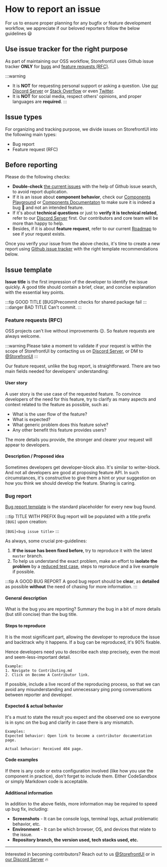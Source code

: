 # How to report an issue

For us to ensure proper planning for any bugfix or feature development workflow, we appreciate if our beloved reporters follow the below guidelines 😃

## Use issue tracker for the right purpose

As part of maintaining our OSS workflow, StorefrontUI uses Github issue tracker **ONLY** for [bugs](bug-report) and [feature requests (RFC)](#feature-requests-rfc).

:::warning
* It is **NOT** for requesting personal support or asking a question. Use [our Discord Server](https://discord.gg/GS8hqFS) or [Stack Overflow](https://stackoverflow.com) or even [Twitter](https://twitter.com/home).
* It is **NOT** for social media, respect others' opinions, and proper languages are **required**.
:::

## Issue types

For organizing and tracking purpose, we divide issues on StorefrontUI into the following main types:

* Bug report
* Feature request (RFC)

## Before reporting

Please do the following checks:
* **Double-check** [the current issues](https://github.com/DivanteLtd/storefront-ui/issues) with the help of Github issue search, to avoid report duplication.
* If it is an issue about **component behavior**, check our [Components Playground](http://storybook.storefrontui.io) or [Components Documentaton](/components/Accordion.md) to make sure it is indeed a bug 🐛 and not an intended feature.
* If it's about **technical questions** or just to **verify it is technical related**, refer to our [Discord Server](https://discord.gg/GS8hqFS) first. Our contributors and core team will be more than happy to help.
* Besides, if it is about **feature request**, refer to our current [Roadmap]() to see if your request exists.

Once you verify your issue from the above checks, it's time to create a new report using [Github issue tracker](https://github.com/DivanteLtd/storefront-ui/issues/new) with the right template recommendations below.

## Issue template
**Issue title** is the first impression of the developer to identify the issue quickly. A good title should contain a brief, clear, and concise explanation with the essential key points.

:::tip GOOD TITLE
[BUG]Precommit checks for shared package fail
:::
:::danger BAD TITLE
Can't commit.
:::

### Feature requests (RFC)

OSS projects can't live without improvements 😉. So feature requests are always welcome.

:::warning
Please take a moment to validate if your request is within the scope of StorefrontUI by contacting us on [Discord Server](https://discord.gg/GS8hqFS), or DM to [@StorefronUI](https://twitter.com/StorefrontUI)
:::

Our feature request, unlike the bug report, is straightforward. There are two main fields needed for developers' understanding:
#### User story
A user story is the use case of the requested feature. To convince developers of the need for this feature, try to clarify as many aspects and context related to the feature as possible, such as:
* What is the user flow of the feature?
* What is expected?
* What generic problem does this feature solve?
* Any other benefit this feature provides users?

The more details you provide, the stronger and clearer your request will appear to developers.
#### Description / Proposed idea
Sometimes developers get developer-block also. It's similar to writer-block. And not all developers are good at proposing feature API. In such circumstances, it's constructive to give them a hint or your suggestion on how you think we should develop the feature. Sharing is caring. 

### Bug report

[Bug report template](https://github.com/DivanteLtd/storefront-ui/blob/master/.github/ISSUE_TEMPLATE/bug_report.md) is the standard placeholder for every new bug found. 

:::tip TITLE WITH PREFIX
Bug report will be populated with a title prefix `[BUG]` upon creation:

`[BUG]<bug issue title>`
:::

As always, some crucial pre-guidelines:
1. **If the issue has been fixed before**, try to reproduce it with the latest `master` branch.
2. To help us understand the exact problem, make an effort to **isolate the problem** by a [reduced test case](http://css-tricks.com/reduced-test-cases/), steps to reproduce and a live example if possible.

:::tip A GOOD BUG REPORT
A good bug report should be **clear**, as **detailed** as possible **without** the need of chasing for more information.
:::

#### General description
What is the bug you are reporting? Summary the bug in a bit of more details (but still concise) than the bug title.

#### Steps to reproduce
It is the most significant part, allowing the developer to reproduce the issue and backtrack why it happens. If a bug can be reproduced, it's 90% fixable.

Hence developers need you to describe each step precisely, even the most and seem-less-important detail.

```
Example:
1. Navigate to Contributing.md
2. Click on Become A Contributor link.

```

If possible, include a live record of the reproducing process, so that we can avoid any misunderstanding and unnecessary ping pong conversations between reporter and developer.

#### Expected & actual behavior

It's a must to state the result you expect and the observed one so everyone is in sync on the bug and clarify in case there is any mismatch.

```
Examples:
Expected behavior: Open link to become a contributor documentation page.

Actual behavior: Received 404 page.
```

#### Code examples
If there is any code or extra configuration involved (like how you use the component in practice), don't forget to include them. Either CodeSandbox or simply Markdown code is acceptable.

#### Additional information
In addition to the above fields, more information may be required to speed up bug fix, including:
* **Screenshots** - It can be console logs, terminal logs, actual problematic behavior, etc.
* **Environment** - It can be which browser, OS, and devices that relate to the issue.
* **Repository branch, the version used, tech stacks used, etc.**
---
Interested in becoming contributors? Reach out to us [@StorefrontUI](https://twitter.com/StorefrontUI) or in [our Discord Server](https://discord.gg/GS8hqFS) 🔥